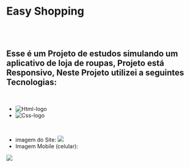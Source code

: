 <h1>Easy Shopping</h1>
<br/>
<br/>
<h2>Esse é um Projeto de estudos simulando um aplicativo de loja de roupas, Projeto está Responsivo, Neste Projeto utilizei a seguintes Tecnologias:</h2>
<br/>


- <img src="https://img.shields.io/badge/HTML5-E34F26?style=for-the-badge&logo=html5&logoColor=white" alt="Html-logo"/>
- <img src="https://img.shields.io/badge/CSS3-1572B6?style=for-the-badge&logo=css3&logoColor=white" alt="Css-logo"/>

<br/>

- imagem do Site:
  <img src="https://github.com/leonardosantos10/Projeto-Easy-Responsivo/blob/main/assets/Desktop.png?raw=true"/>
- Imagem Mobile (celular):
  <br/>
<img src="https://github.com/leonardosantos10/Projeto-easy-shopping-/blob/main/assets/mobile%20atual.png?raw=true"/>

</p>
